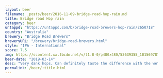 ```yaml
---
layout: beer
filename: _posts/beer/2016-11-09-bridge-road-hop-rain.md
title: Bridge road Hop rain
category: beer
untappd: "https://untappd.com/b/bridge-road-brewers-hop-rain/2650718"
country: "Australia"
brewery: "Bridge Road Brewers"
breweryURL: "/brewery/bridge-road-brewers.html"
style: "IPA - International"
score: 7.5
img: https://scontent.xx.fbcdn.net/v/t1.0-0/p480x480/53639355_10156978747018745_5642482653413244928_n.jpg?_nc_cat=105&_nc_oc=AQnLysY-1TL6v4SVr7btas7JHg-7ykAG0YtmzWSLIdnaXfVzs3BcaXfA0cWEHQ7JUmQ&_nc_ht=scontent.xx&oh=a3585ca54035fa3e63d2f55673939ba2&oe=5DB6CBCE
beer-date: "2019-03-14"
desc: "Very dank hops. Can definitely taste the difference with the wet hop"
permalink: /beer/:title.html
---
```

